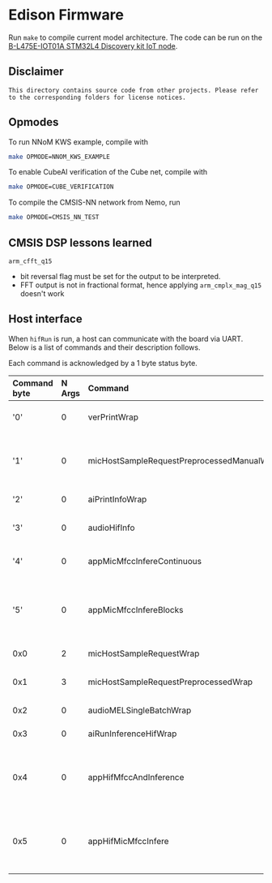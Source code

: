 # Edison Firmware

Run `make` to compile current model architecture. The code can be run on the [B-L475E-IOT01A STM32L4 Discovery kit IoT node](https://www.st.com/en/evaluation-tools/b-l475e-iot01a.html).

## Disclaimer
```
This directory contains source code from other projects. Please refer to the corresponding folders for license notices.
```

## Opmodes
To run NNoM KWS example, compile with
```bash
make OPMODE=NNOM_KWS_EXAMPLE
```

To enable CubeAI verification of the Cube net, compile with
```bash
make OPMODE=CUBE_VERIFICATION
```

To compile the CMSIS-NN network from Nemo, run
```bash
make OPMODE=CMSIS_NN_TEST
```

## CMSIS DSP lessons learned
`arm_cfft_q15` 

- bit reversal flag must be set for the output to be interpreted.
- FFT output is not in fractional format, hence applying `arm_cmplx_mag_q15` doesn't work


## Host interface

When `hifRun` is run, a host can communicate with the board via UART. Below is a list of commands and their description follows.

Each command is acknowledged by a 1 byte status byte.

| Command byte | N Args | Command                          | Short Description                               |
|:-------------|:-------|:---------------------------------|:------------------------------------------------|
|'0' | 0 | verPrintWrap | Returns version string |
|'1' | 0 | micHostSampleRequestPreprocessedManualWrap | Sample and preprocess mic for manual inspection |
|'2' | 0 | aiPrintInfoWrap | Print network info |
|'3' | 0 | audioHifInfo | Print audio processing info |
|'4' | 0 | appMicMfccInfereContinuous | Start continuous inference |
|'5' | 0 | appMicMfccInfereBlocks | Start continuous inference in block mode, no sliding window |
|0x0 | 2 | micHostSampleRequestWrap | Raw sample mic |
|0x1 | 3 | micHostSampleRequestPreprocessedWrap | Sample and preprocess mic |
|0x2 | 0 | audioMELSingleBatchWrap | MFCC computation |
|0x3 | 0 | aiRunInferenceHifWrap | Run inference |
|0x4 | 0 | appHifMfccAndInference | Upload samples, MCU computes mfcc and inference |
|0x5 | 0 | appHifMicMfccInfere | Run MFCC and inference with data from microphone |

